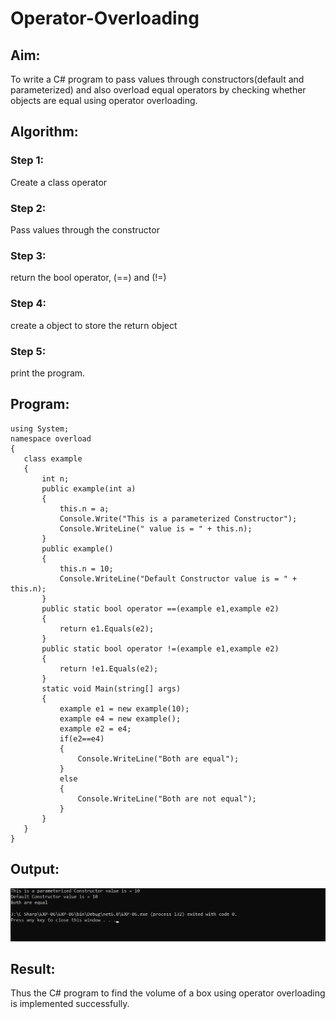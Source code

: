 # Operator-Overloading

## Aim:
 To write a C# program to pass values through constructors(default and parameterized) and also overload equal operators by checking whether objects are equal using operator overloading. 
 
 ## Algorithm:
 ### Step 1:
 Create a class operator
 ### Step 2:
 Pass values through the constructor
 ### Step 3:
 return the bool operator, (==) and (!=)
 ### Step 4:
 create a object to store the return object
 ### Step 5:
 print the program.
 ## Program:
 ```
using System;
namespace overload
{
    class example
    {
        int n;
        public example(int a)
        {
            this.n = a;
            Console.Write("This is a parameterized Constructor");
            Console.WriteLine(" value is = " + this.n);
        }
        public example()
        {
            this.n = 10;
            Console.WriteLine("Default Constructor value is = " + this.n);
        }
        public static bool operator ==(example e1,example e2)
        {
            return e1.Equals(e2);
        }
        public static bool operator !=(example e1,example e2)
        {
            return !e1.Equals(e2);
        }
        static void Main(string[] args)
        {
            example e1 = new example(10);
            example e4 = new example();
            example e2 = e4;
            if(e2==e4)
            {
                Console.WriteLine("Both are equal");
            }
            else
            {
                Console.WriteLine("Both are not equal");
            }
        }
    }
}
 ```
 
 ## Output:
 
 ![output](s1.png)
 ## Result:
Thus the C# program to find the volume of a box using operator overloading is implemented successfully.